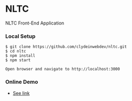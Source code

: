 # NLTC
NLTC Front-End Application


### Local Setup
```console
$ git clone https://github.com/clydeinwebdev/nltc.git
$ cd nltc
$ npm install
$ npm start

Open browser and navigate to http://localhost:3000
```

### Online Demo
* [See link](https://nltc.herokuapp.com/)